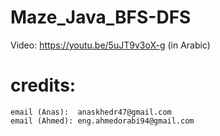 # Maze_Java_BFS-DFS

Video: https://youtu.be/5uJT9v3oX-g  (in Arabic)


# credits:
    email (Anas):  anaskhedr47@gmail.com 
    email (Ahmed): eng.ahmedorabi94@gmail.com

